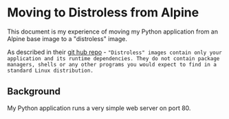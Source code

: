 # Moving to Distroless from Alpine

This document is my experience of moving my Python application from an Alpine base image to a "distroless" image. 

As described in their [git hub repo](https://github.com/GoogleContainerTools/distroless) - `"Distroless" images contain only your application and its runtime dependencies. They do not contain package managers, shells or any other programs you would expect to find in a standard Linux distribution. `

## Background
My Python application runs a very simple web server on port 80.
<!--stackedit_data:
eyJoaXN0b3J5IjpbNTcwMTE4MDg3LDE4MDUxNTkyNDNdfQ==
-->